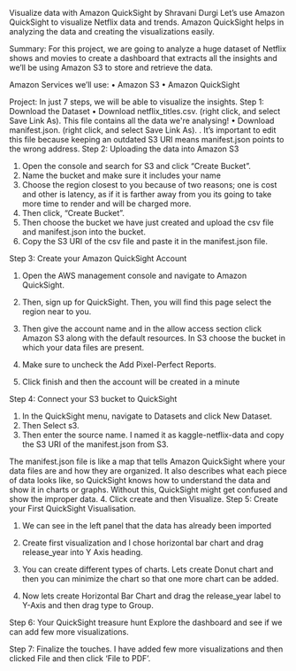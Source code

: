 Visualize data with Amazon QuickSight by Shravani Durgi
Let’s use Amazon QuickSight to visualize Netflix data and trends.
Amazon QuickSight helps in analyzing the data and creating the visualizations easily.

Summary:
For this project, we are going to analyze a huge dataset of Netflix shows and movies to create a dashboard that extracts all the insights and we’ll be using Amazon S3 to store and retrieve the data.

Amazon Services we’ll use:
•	Amazon S3
•	Amazon QuickSight

Project:
In just 7 steps, we will be able to visualize the insights.
Step 1: Download the Dataset
•	Download netflix_titles.csv. (right click, and select Save Link As). This file contains all the data we're analysing!
•	Download manifest.json. (right click, and select Save Link As). . It’s important to edit this file because keeping an outdated S3 URI means manifest.json points to the wrong address.
Step 2: Uploading the data into Amazon S3
1.	Open the console and search for S3 and click “Create Bucket”.
2.	Name the bucket and make sure it includes your name
3.	Choose the region closest to you because of two reasons; one is cost and other is latency, as if it is farther away from you its going to take more time to render and will be charged more.
4.	Then click, “Create Bucket”.
5.	Then choose the bucket we have just created and upload the csv file and manifest.json into the bucket.
6.	Copy the S3 URI of the csv file and paste it in the manifest.json file.

 

Step 3: Create your Amazon QuickSight Account
1.	Open the AWS management console and navigate to Amazon QuickSight.
 

2.	Then, sign up for QuickSight. Then, you will find this page select the region near to you.
 
3.	Then give the account name  and in the allow access section click Amazon S3 along with the default resources. In S3 choose the bucket in which your data files are present.
 
4.	Make sure to uncheck the Add Pixel-Perfect Reports.
 
5.	Click finish and then the account will be created in a minute
 

Step 4: Connect your S3 bucket to QuickSight
1.	In the QuickSight menu, navigate to Datasets and click New Dataset.
2.	Then Select s3.
3.	Then enter the source name. I named it as kaggle-netflix-data and copy the S3 URI of the manifest.json from S3.


     

The manifest.json file is like a map that tells Amazon QuickSight where your data files are and how they are organized. It also describes what each piece of data looks like, so QuickSight knows how to understand the data and show it in charts or graphs. Without this, QuickSight might get confused and show the improper data.
4.	Click create and then Visualize.
Step 5: Create your First QuickSight Visualisation.
1.	We can see in the left panel that the data has already been imported
2.	Create first visualization and I chose horizontal bar chart and drag release_year into Y Axis heading.
 
3.	You can create different types of charts. Lets create Donut chart and then you can minimize the chart so that one more chart can be added.

 
4.	Now lets create Horizontal Bar Chart and drag the release_year label to Y-Axis and then drag type to Group.

 
Step 6: Your QuickSight treasure hunt
Explore the dashboard and see if we can add few more visualizations.
 

Step 7: Finalize the touches.
I have added few more visualizations and then clicked File and then click ‘File to PDF’.



